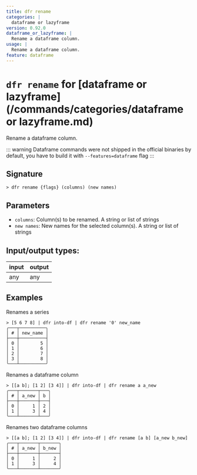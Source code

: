 ```yaml
---
title: dfr rename
categories: |
  dataframe or lazyframe
version: 0.92.0
dataframe_or_lazyframe: |
  Rename a dataframe column.
usage: |
  Rename a dataframe column.
feature: dataframe
---
```

<!-- This file is automatically generated. Please edit the command in https://github.com/nushell/nushell instead. -->

# `dfr rename` for [dataframe or lazyframe](/commands/categories/dataframe or lazyframe.md)

<div class='command-title'>Rename a dataframe column.</div>

::: warning
Dataframe commands were not shipped in the official binaries by default, you have to build it with `--features=dataframe` flag
:::

## Signature

```> dfr rename {flags} (columns) (new names)```

## Parameters

 -  `columns`: Column(s) to be renamed. A string or list of strings
 -  `new names`: New names for the selected column(s). A string or list of strings


## Input/output types:

| input | output |
| ----- | ------ |
| any   | any    |

## Examples

Renames a series
```nu
> [5 6 7 8] | dfr into-df | dfr rename '0' new_name
╭───┬──────────╮
│ # │ new_name │
├───┼──────────┤
│ 0 │        5 │
│ 1 │        6 │
│ 2 │        7 │
│ 3 │        8 │
╰───┴──────────╯

```

Renames a dataframe column
```nu
> [[a b]; [1 2] [3 4]] | dfr into-df | dfr rename a a_new
╭───┬───────┬───╮
│ # │ a_new │ b │
├───┼───────┼───┤
│ 0 │     1 │ 2 │
│ 1 │     3 │ 4 │
╰───┴───────┴───╯

```

Renames two dataframe columns
```nu
> [[a b]; [1 2] [3 4]] | dfr into-df | dfr rename [a b] [a_new b_new]
╭───┬───────┬───────╮
│ # │ a_new │ b_new │
├───┼───────┼───────┤
│ 0 │     1 │     2 │
│ 1 │     3 │     4 │
╰───┴───────┴───────╯

```
